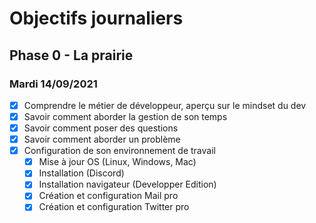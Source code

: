 # Objectifs journaliers

## Phase 0 - La prairie

### Mardi 14/09/2021


* [x] Comprendre le métier de développeur, aperçu sur le mindset du dev
* [x] Savoir comment aborder la gestion de son temps
* [x] Savoir comment poser des questions
* [x] Savoir comment aborder un problème
* [x] Configuration de son environnement de travail
  * [x] Mise à jour OS (Linux, Windows, Mac)
  * [x] Installation (Discord)
  * [x] Installation navigateur (Developper Edition)
  * [x] Création et configuration Mail pro 
  * [x] Création et configuration Twitter pro 
